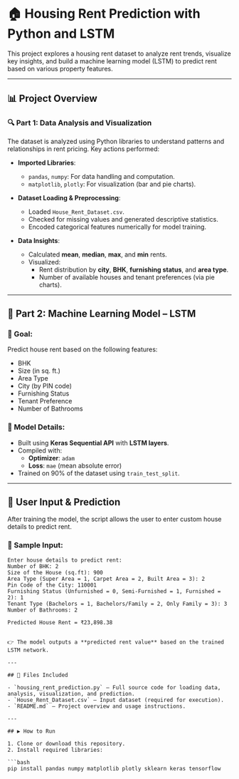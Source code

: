 # 🏠 Housing Rent Prediction with Python and LSTM

This project explores a housing rent dataset to analyze rent trends, visualize key insights, and build a machine learning model (LSTM) to predict rent based on various property features.

---

## 📊 Project Overview

### 🔍 Part 1: Data Analysis and Visualization

The dataset is analyzed using Python libraries to understand patterns and relationships in rent pricing. Key actions performed:

- **Imported Libraries**:
  - `pandas`, `numpy`: For data handling and computation.
  - `matplotlib`, `plotly`: For visualization (bar and pie charts).

- **Dataset Loading & Preprocessing**:
  - Loaded `House_Rent_Dataset.csv`.
  - Checked for missing values and generated descriptive statistics.
  - Encoded categorical features numerically for model training.

- **Data Insights**:
  - Calculated **mean**, **median**, **max**, and **min** rents.
  - Visualized:
    - Rent distribution by **city**, **BHK**, **furnishing status**, and **area type**.
    - Number of available houses and tenant preferences (via pie charts).

---

## 🤖 Part 2: Machine Learning Model – LSTM

### 🧠 Goal:
Predict house rent based on the following features:

- BHK
- Size (in sq. ft.)
- Area Type
- City (by PIN code)
- Furnishing Status
- Tenant Preference
- Number of Bathrooms

### 🔧 Model Details:
- Built using **Keras Sequential API** with **LSTM layers**.
- Compiled with:
  - **Optimizer**: `adam`
  - **Loss**: `mae` (mean absolute error)
- Trained on 90% of the dataset using `train_test_split`.

---

## 🧪 User Input & Prediction

After training the model, the script allows the user to enter custom house details to predict rent.

### 🔢 Sample Input:
```text
Enter house details to predict rent:
Number of BHK: 2
Size of the House (sq.ft): 900
Area Type (Super Area = 1, Carpet Area = 2, Built Area = 3): 2
Pin Code of the City: 110001
Furnishing Status (Unfurnished = 0, Semi-Furnished = 1, Furnished = 2): 1
Tenant Type (Bachelors = 1, Bachelors/Family = 2, Only Family = 3): 3
Number of Bathrooms: 2

Predicted House Rent = ₹23,898.38


👉 The model outputs a **predicted rent value** based on the trained LSTM network.

---

## 📁 Files Included

- `housing_rent_prediction.py` – Full source code for loading data, analysis, visualization, and prediction.
- `House_Rent_Dataset.csv` – Input dataset (required for execution).
- `README.md` – Project overview and usage instructions.

---

## ▶️ How to Run

1. Clone or download this repository.
2. Install required libraries:

```bash
pip install pandas numpy matplotlib plotly sklearn keras tensorflow
